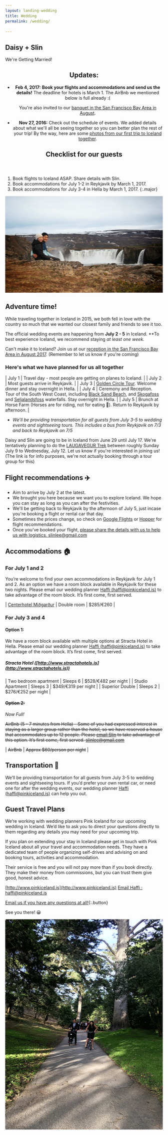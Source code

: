 ```yaml
---
layout: landing-wedding
title: Wedding
permalink: /wedding/

---
```


<section id="banner">
  <div class="inner" markdown="1">


## Daisy + Slin
We're Getting Married!


  </div>
</section>

<section class="wrapper style1">
<div class="inner" markdown="1">
<header class="major" markdown="1">

## Updates: 
- **Feb 4, 2017:** **Book your flights and accommodations and send us the details!** The deadline for hotels is March 1. The AirBnb we mentioned below is full already :(
    
    You're also invited to our [banquet in the San Francisco Bay Area in August](/banquet).

- **Nov 27, 2016:** Check out the schedule of events. We added details about what we'll all be seeing together so you can better plan the rest of your trip! By the way, here are some [photos from our first trip to Iceland together](https://goo.gl/photos/cqvibNkrtgLX2qmn7).


## Checklist for our guests

</header>


1. Book flights to Iceland ASAP. Share details with Slin. 
2. Book accommodations for July 1-2 in Reykjavik by March 1, 2017.
3. Book accommodations for July 3-4 in Hella by March 1, 2017.
{:.major}


</div>
</section>
<section class="wrapper alt style5">
<div class="spotlight">
<div class="image"><img src="/images/wedding/waterfall.jpg"></div>
<div class="content" markdown="1">

## Adventure time!
While traveling together in Iceland in 2015, we both fell in love with the country so much that we wanted our closest family and friends to see it too.  

The official wedding events are happening from **July 2 - 5** in Iceland. **To best experience Iceland, we recommend staying *at least *one week.**

Can't make it to Iceland? Join us at our [reception in the San Francisco Bay Area in August 2017](/banquet). (Remember to let us know if you're coming)
</div>
</div>
</section>
<section class="wrapper style5">
<div class="inner" markdown="1">

### Here's what we have planned for us all together

| July 1 | Travel day - most people are getting on planes to Iceland. |
| July 2 | Most guests arrive in Reykjavik. |
| July 3 | [Golden Circle Tour](https://www.youtube.com/watch?v=5wXZMTk-6G4). Welcome dinner and stay overnight in Hella. |
| July 4 | Ceremony and Reception. Tour of the South West Coast, including [Black Sand Beach](https://goo.gl/photos/sSjPPJhyUTnQtUyK6), and [Skogafoss](https://goo.gl/photos/UdTQwEXaF5pJkBVXA) and [Seljalandsfoss](https://goo.gl/photos/7B5dhAfQUy8sPYAJA) waterfalls. Stay overnight in Hella. |
| July 5 | Brunch at Horse Farm (Horses are for riding, not for eating 🐎). Return to Reykjavik by afternoon. |

* *We’ll be providing transportation for all guests from July 3-5 to wedding events and sightseeing tours. This includes a bus from Reykjavik on 7/3 and back to Reykjavik on 7/5*

Daisy and Slin are going to be in Iceland from June 29 until July 17. We're tentatively planning to do the [LAUGAVEGUR Trek](https://www.trek.is/en/our-tours/laugavegur-trek/laugavegur-trekking) between roughly Sunday July 9 to Wednesday, July 12. Let us know if you're interested in joining us! (The link is for info purposes, we're not actually booking through a tour group for this)

</div>
</section>
<section class="wrapper style5">
<div class="inner" markdown="1">


## Flight recommendations ✈️
- Aim to arrive by July 2 at the latest.
- We brought you here because we want you to explore Iceland. We hope you can stay as long as you can after the festivities.
- We'll be getting back to Reykjavik by the afternoon of July 5, just incase you're booking a flight or rental car that day.
- Sometimes the prices change, so check on [Google Flights](https://www.google.com/flights) or [Hopper](http://www.hopper.com) for flight recommendations.
- Once you’ve booked your flight, [please share the details with us to help us with logistics. slinlee@gmail.com](mailto:slinlee+wedding@gmail.com)



## Accommodations 🏠

### For July 1 and 2

You’re welcome to find your own accommodations in Reykjavik for July 1 and 2. As an option we have a room block available in Reykjavik for these two nights. Please email our wedding planner [Haffi (haffi@pinkiceland.is)](mailto:haffi@pinkiceland.is) to take advantage of the room block. It’s first come, first served.

| [Centerhotel Miðgarður](https://www.centerhotels.com/hotel-midgardur/) | Double room | $285/€260 |

### For July 3 and 4

#### Option 1:

We have a room block available with multiple options at Stracta Hotel in Hella. Please email our wedding planner [Haffi (haffi@pinkiceland.is)](mailto:haffi@pinkiceland.is) to take advantage of the room block. It’s first come, first served.

##### Stracta Hotel  ([http://www.stractahotels.is](http://www.stractahotels.is))

| Two bedroom apartment | Sleeps 6 | $528/€482 per night |
| Studio Apartment | Sleeps 3 | $349/€319 per night |
| Superior Double | Sleeps 2 | $276/€252 per night |

#### ~~Option 2:~~
*Now Full!*

~~AirBnb (5 - 7 minutes from Hella) - Some of you had expressed interest in staying as a larger group rather than the hotel, so we have reserved a house that accommodates up to 12 people. Please [email Slin](mailto:slinlee+wedding@gmail.com) to take advantage of this option. It’s first come, first served. [slinlee@gmail.com](mailto:slinlee+wedding@gmail.com)~~

| ~~AirBnb~~ | ~~Approx $60/person per night~~ |



## Transportation 🚌
We’ll be providing transportation for all guests from July 3-5 to wedding events and sightseeing tours. If you’d prefer your own rental car, or need one for after the wedding events, our wedding planner [Haffi (haffi@pinkiceland.is)](mailto:haffi@pinkiceland.is) can help you out.



## Guest Travel Plans
We’re working with wedding planners Pink Iceland for our upcoming wedding in Iceland. We’d like to ask you to direct your questions directly to them regarding any details you may need for your upcoming trip.

If you plan on extending your stay in Iceland please get in touch with Pink Iceland about all your travel and accommodation needs. They have a dedicated team of people organizing self-drives and advising on and booking tours, activities and accommodation.

Their service is free and you will not pay more than if you book directly. They make their money from commissions, but you can trust them give good, honest advice.

[http://www.pinkiceland.is](http://www.pinkiceland.is)
[Email Haffi : haffi@pinkiceland.is](mailto:haffi@pinkiceland.is)



</div>
</section>
<section class="wrapper style2 special">
<div class="inner" markdown="1">

[Email us if you have any questions at all!](mailto:slinlee+wedding@gmail.com){:.button}


  See you there! 😀

<div class="box alt">
<div class="row">
<span class="image fit" markdown="1">

  ![](/images/wedding/bike-wedding.jpg)

</span>
</div>
</div>
</div>
</section>

